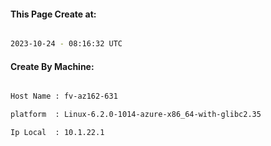 
   
#### This Page Create at:

```bash

2023-10-24 - 08:16:32 UTC

```

#### Create By Machine:

```bash

Host Name : fv-az162-631

platform  : Linux-6.2.0-1014-azure-x86_64-with-glibc2.35

Ip Local  : 10.1.22.1

```

